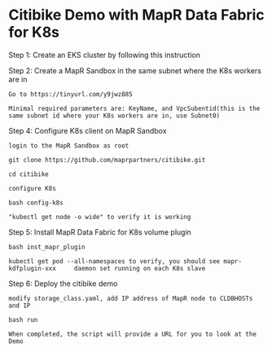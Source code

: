 # Citibike Demo with MapR Data Fabric for K8s

Step 1: Create an EKS cluster by following this instruction

Step 2: Create a MapR Sandbox in the same subnet where the K8s workers are in

    Go to https://tinyurl.com/y9jwz885
    
    Minimal required parameters are: KeyName, and VpcSubentid(this is the same subnet id where your K8s workers are in, use Subnet0)

Step 4: Configure K8s client on MapR Sandbox

    login to the MapR Sandbox as root

    git clone https://github.com/maprpartners/citibike.git

    cd citibike

    configure K8s

    bash config-k8s

    "kubectl get node -o wide" to verify it is working

Step 5: Install MapR Data Fabric for K8s volume plugin

    bash inst_mapr_plugin 

    kubectl get pod --all-namespaces to verify, you should see mapr-kdfplugin-xxx     daemon set running on each K8s slave

Step 6: Deploy the citibike demo

    modify storage_class.yaml, add IP address of MapR node to CLDBHOSTs and IP
    
    bash run

    When completed, the script will provide a URL for you to look at the Demo


